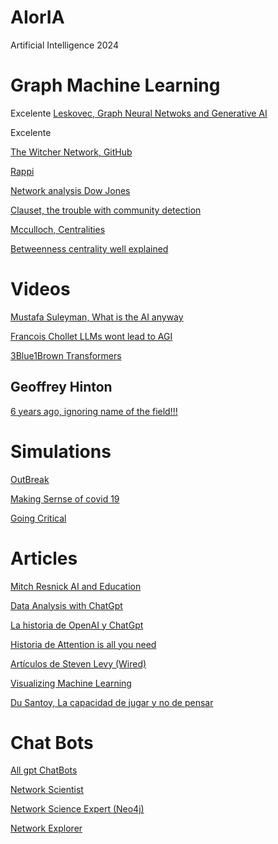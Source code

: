 # AIorIA
Artificial Intelligence 2024

# Graph Machine Learning

Excelente
[Leskovec, Graph Neural Netwoks and Generative AI](https://www.youtube.com/watch?v=kk6gARgR-d8&t=1204s)

Excelente

[The Witcher Network, GitHub](https://github.com/thu-vu92/the_witcher_network)

[Rappi](https://www.youtube.com/watch?v=t_IC3_V2-98&t=1913s)

[Network analysis  Dow Jones](https://www.youtube.com/watch?v=x6PNcuZk83g)

[Clauset, the trouble with community detection](https://www.youtube.com/watch?v=cWFhxiRmHPo)

[Mcculloch, Centralities](https://www.youtube.com/watch?v=iiVeQkIELyc)

[Betweenness centrality well explained](https://www.youtube.com/watch?v=gOAG507pi14)


# Videos

[Mustafa Suleyman, What is the AI anyway](https://youtu.be/KKNCiRWd_j0?si=OaIpZtLs_KBnaBM-)

[Francois Chollet LLMs wont lead to AGI](https://www.youtube.com/watch?v=UakqL6Pj9xo&t=840s)

[3Blue1Brown Transformers](https://www.youtube.com/watch?v=wjZofJX0v4M&t=187s)


## Geoffrey Hinton

[6 years ago, ignoring name of the field!!!](https://www.youtube.com/watch?v=zl99IZvW7rE&t=300s)


# Simulations

[OutBreak](http://www.r2d3.us/covid-19/)

[Making Sernse of covid 19](http://www.r2d3.us/covid-19/)

[Going Critical](https://meltingasphalt.com/interactive/going-critical/)


# Articles


[Mitch Resnick AI and Education](https://mit-genai.pubpub.org/pub/gj6eod3e/release/2?from=10915&to=11045)

[Data Analysis with ChatGpt](https://openai.com/index/improvements-to-data-analysis-in-chatgpt/)

[La historia de OpenAI y ChatGpt](https://es.wired.com/articulos/openai-y-todos-los-lideres-en-inteligencia-artificial)

[Historia de Attention is all you need](https://es.wired.com/articulos/como-ocho-empleados-de-google-inventaron-la-inteligencia-artificial-moderna)

[Artículos de Steven Levy (Wired)](https://es.wired.com/autor/steven-levy)

[Visualizing Machine Learning](https://jalammar.github.io/)

[Du Santoy, La capacidad de jugar y no de pensar](https://www.bbc.com/mundo/articles/c6ppgkvdldwo)

# Chat Bots

[All gpt ChatBots](https://chatgpt.com/gpts)

[Network Scientist](https://chatgpt.com/g/g-b9jJ0UMWz-network-scientist)

[Network Science Expert (Neo4j)](https://chatgpt.com/g/g-Nh3ejxF3x-neo4j-and-network-science-expert)

[Network Explorer](https://chatgpt.com/g/g-V3G9B4dOB-network-explorer)
